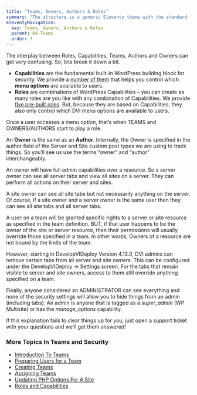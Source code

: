 ```yaml
---
title: "Teams, Owners, Authors & Roles"
summary: "The structure is a generic Eleventy theme with the standard folder and file names."
eleventyNavigation:
  key: Teams, Owners, Authors & Roles
  parent: 04-Teams
  order: 7
---
```

The interplay between Roles, Capabilities, Teams, Authors and Owners can get very confusing. So, lets break it down a bit.

*   **Capabilities** are the fundamental built-in WordPress building block for security. We provide a [number of them](https://web.archive.org/web/20240304150725/https://wpclouddeploy.com/documentation/wpcloud-deploy-teams/roles-and-capabilities/) that helps you control which **menu options** are available to users.
*   **Roles** are combinations of WordPress Capabilities – you can create as many roles are you like with any combination of Capabilities. We provide [five pre-built roles](https://web.archive.org/web/20240304150725/https://wpclouddeploy.com/documentation/wpcloud-deploy-teams/roles-and-capabilities/). But, because they are based on Capabilities, they also only control which DVI menu options are available to users.

Once a user accesses a menu option, that’s when TEAMS and OWNERS/AUTHORS start to play a role.

An **Owner** is the same as an **Author**. Internally, the Owner is specified in the author field of the Server and Site custom post types we are using to track things. So you’ll see us use the terms “owner” and “author” interchangeably.

An owner will have full admin capabilities over a resource. So a server owner can see all server tabs and view all sites on a server. They can perform all actions on their server and sites.

A site owner can see all site tabs but not necessarily anything on the server. Of course, if a site owner and a server owner is the same user then they can see all site tabs and all server tabs.

A user on a team will be granted specific rights to a server or site resource as specified in the team definition. BUT, if that user happens to be the owner of the site or server resource, then their permissions will usually override those specified in a team. In other words, Owners of a resource are not bound by the limits of the team.

However, starting in DevelopVIDeploy Version 4.13.0, DVI admins can remove certain tabs from all server and site owners. This can be configured under the DevelopVIDeploy → Settings screen. For the tabs that remain visible to server and site owners, access to them still override anything specified on a team.

Finally, anyone considered an ADMINISTRATOR can see everything and none of the security settings will allow you to hide things from an admin (including tabs). An admin is anyone that is tagged as a _super\_admin_ (WP Multisite) or has the _manage\_options_ capability.

If this explanation fails to clear things up for you, just open a support ticket with your questions and we’ll get them answered!

### More Topics In Teams and Security

*   [Introduction To Teams](https://web.archive.org/web/20240304150725/https://wpclouddeploy.com/documentation/wpcloud-deploy-teams/introduction-to-teams/)
*   [Preparing Users for a Team](https://web.archive.org/web/20240304150725/https://wpclouddeploy.com/documentation/wpcloud-deploy-teams/preparing-users-for-a-team/)
*   [Creating Teams](https://web.archive.org/web/20240304150725/https://wpclouddeploy.com/documentation/wpcloud-deploy-teams/creating-teams/)
*   [Assigning Teams](https://web.archive.org/web/20240304150725/https://wpclouddeploy.com/documentation/wpcloud-deploy-teams/assigning-teams/)
*   [Updating PHP Options For A Site](https://web.archive.org/web/20240304150725/https://wpclouddeploy.com/documentation/wpcloud-deploy-teams/updating-php-options-for-a-site/)
*   [Roles and Capabilities](https://web.archive.org/web/20240304150725/https://wpclouddeploy.com/documentation/wpcloud-deploy-teams/roles-and-capabilities/)
